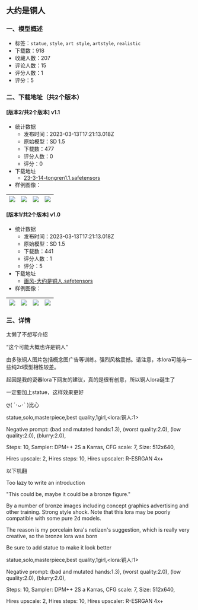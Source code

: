 ## 大约是铜人
### 一、模型概述

- 标签：`statue`, `style`, `art style`, `artstyle`, `realistic`
- 下载数：918
- 收藏人数：207
- 评论人数：15
- 评分人数：1
- 评分：5

### 二、下载地址（共2个版本）

#### [版本2/共2个版本] v1.1

- 统计数据
  - 发布时间：2023-03-13T17:21:13.018Z
  - 原始模型：SD 1.5
  - 下载数：477
  - 评分人数：0
  - 评分：0
- 下载地址
  - [23-3-14-tongren1.1.safetensors](https://civitai.com/api/download/models/22690)
- 样例图像：

| <img src="https://image.civitai.com/xG1nkqKTMzGDvpLrqFT7WA/52223735-28cb-49f6-9821-db2031043400/width=450/244684.jpeg" /> | <img src="https://image.civitai.com/xG1nkqKTMzGDvpLrqFT7WA/ff62e3ed-43ce-4d59-fd20-09e52829ca00/width=450/244683.jpeg" /> | <img src="https://image.civitai.com/xG1nkqKTMzGDvpLrqFT7WA/5445ec23-3c31-434c-2d02-8c2c42fea500/width=450/244682.jpeg" /> | <img src="https://image.civitai.com/xG1nkqKTMzGDvpLrqFT7WA/0fe5c22f-593e-460c-bbac-ad41f7e5e700/width=450/244681.jpeg" /> |
| ---- | ---- | ---- | ---- |

#### [版本1/共2个版本] v1.0

- 统计数据
  - 发布时间：2023-03-13T17:21:13.018Z
  - 原始模型：SD 1.5
  - 下载数：441
  - 评分人数：1
  - 评分：5
- 下载地址
  - [画风-大约是铜人.safetensors](https://civitai.com/api/download/models/17066)
- 样例图像：

| <img src="https://image.civitai.com/xG1nkqKTMzGDvpLrqFT7WA/bbce79d8-945f-41a6-f710-95930fdedf00/width=450/172777.jpeg" /> | <img src="https://image.civitai.com/xG1nkqKTMzGDvpLrqFT7WA/589f8b53-8b75-4a68-93b4-f04d2d07b900/width=450/172784.jpeg" /> | <img src="https://image.civitai.com/xG1nkqKTMzGDvpLrqFT7WA/4e35eb8c-6586-4b87-9fb0-714f9a6a6c00/width=450/172783.jpeg" /> | <img src="https://image.civitai.com/xG1nkqKTMzGDvpLrqFT7WA/a1a74958-b139-40c9-677f-ae28f11daf00/width=450/172782.jpeg" /> |
| ---- | ---- | ---- | ---- |


### 三、详情
<p>太懒了不想写介绍</p><p>“这个可能大概也许是铜人”</p><p>由多张铜人图片包括概念图广告等训练。强烈风格震撼。请注意，本lora可能与一些纯2d模型相性较差。</p><p></p><p>起因是我的瓷器lora下网友的建议，真的是很有创意，所以铜人lora诞生了</p><p>一定要加上statue，这样效果更好</p><p>ღ( ´･ᴗ･` )比心</p><p></p><p>statue,solo,masterpiece,best quality,1girl,&lt;lora:铜人:1&gt;</p><p></p><p></p><p>Negative prompt: (bad and mutated hands:1.3), (worst quality:2.0), (low quality:2.0), (blurry:2.0),</p><p>Steps: 10, Sampler: DPM++ 2S a Karras, CFG scale: 7, Size: 512x640, </p><p>Hires upscale: 2, Hires steps: 10, Hires upscaler: R-ESRGAN 4x+</p><p></p><p>以下机翻</p><p></p><p>Too lazy to write an introduction</p><p>"This could be, maybe it could be a bronze figure."</p><p>By a number of bronze images including concept graphics advertising and other training. Strong style shock. Note that this lora may be poorly compatible with some pure 2d models.</p><p>The reason is my porcelain lora's netizen's suggestion, which is really very creative, so the bronze lora was born</p><p>Be sure to add statue to make it look better</p><p></p><p></p><p>statue,solo,masterpiece,best quality,1girl,&lt;lora:铜人:1&gt;</p><p>Negative prompt: (bad and mutated hands:1.3), (worst quality:2.0), (low quality:2.0), (blurry:2.0),</p><p>Steps: 10, Sampler: DPM++ 2S a Karras, CFG scale: 7, Size: 512x640, </p><p>Hires upscale: 2, Hires steps: 10, Hires upscaler: R-ESRGAN 4x+</p><p></p>